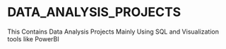 # DATA_ANALYSIS_PROJECTS
This Contains Data Analysis Projects Mainly Using SQL and Visualization tools like PowerBI
